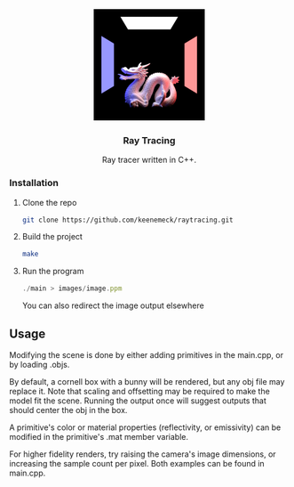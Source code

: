 <div align="center">
  <a href="https://github.com/keenemeck/raytracing">
    <img src="images/dragon800x2000.png" alt="Logo" width="200" height="200">
  </a>

<h3 align="center">Ray Tracing</h3>

  <p align="center">
    Ray tracer written in C++.
  </p>
</div>

### Installation

1. Clone the repo
   ```sh
   git clone https://github.com/keenemeck/raytracing.git
   ```
2. Build the project
   ```sh
   make
   ```
3. Run the program
   ```js
   ./main > images/image.ppm
   ```
   You can also redirect the image output elsewhere


## Usage

Modifying the scene is done by either adding primitives in the main.cpp, or by loading .objs.

By default, a cornell box with a bunny will be rendered, but any obj file may replace it. Note that scaling and offsetting may be required to make the model fit the scene. Running the output once will suggest outputs that should center the obj in the box.

A primitive's color or material properties (reflectivity, or emissivity) can be modified in the primitive's .mat member variable.

For higher fidelity renders, try raising the camera's image dimensions, or increasing the sample count per pixel. Both examples can be found in main.cpp.
